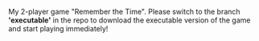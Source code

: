 My 2-player game "Remember the Time".
Please switch to the branch **'executable'** in the repo to download the executable version of the game and start playing immediately!
